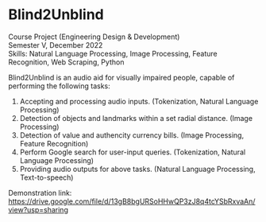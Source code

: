 # Blind2Unblind
Course Project (Engineering Design & Development)  
Semester V, December 2022  
Skills: Natural Language Processing, Image Processing, Feature Recognition, Web Scraping, Python  

Blind2Unblind is an audio aid for visually impaired people, capable of performing the following tasks:  
1) Accepting and processing audio inputs. (Tokenization, Natural Language Processing)  
2) Detection of objects and landmarks within a set radial distance. (Image Processing)
3) Detection of value and authencity currency bills. (Image Processing, Feature Recognition)
4) Perform Google search for user-input queries. (Tokenization, Natural Language Processing)  
5) Providing audio outputs for above tasks. (Natural Language Processing, Text-to-speech)

Demonstration link:  
https://drive.google.com/file/d/13gB8bgURSoHHwQP3zJ8q4tcYSbRxvaAn/view?usp=sharing
